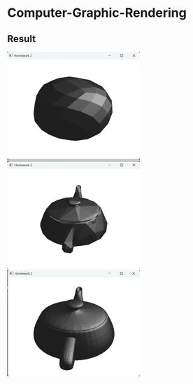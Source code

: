 # Computer-Graphic-Rendering

## Result

![image](report/p1.png)
![image](report/p2.png)
![image](report/p3.png)
